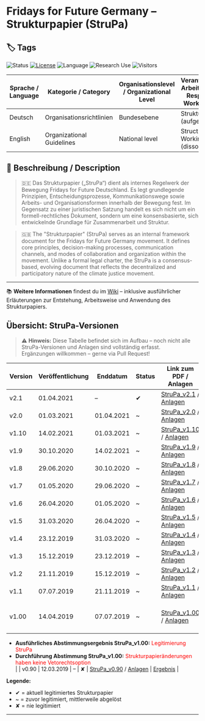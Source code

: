 # Fridays for Future Germany – Strukturpapier (StruPa)

## 🏷️ Tags
![Status](https://img.shields.io/badge/status-archived-blue) 
[![License](https://img.shields.io/badge/license-CC--BY--SA--4.0-lightgrey)](https://creativecommons.org/licenses/by-sa/4.0/) 
![Language](https://img.shields.io/badge/language-German-red) 
![Research Use](https://img.shields.io/badge/suitable%20for-Research-blueviolet)
![Visitors](https://visitor-badge.laobi.icu/badge?page_id=bonsaibauer.strupa)

| Sprache / Language | Kategorie / Category           | Organisationslevel / Organizational Level | Verantwortliche Arbeitsgruppe / Responsible Workinggroup |
|--------------------|--------------------------------|-------------------------------------------|----------------------------------------------------------|
| Deutsch            | Organisationsrichtlinien       | Bundesebene                               | Struktur-AG (aufgelöst)                                  |
| English            | Organizational Guidelines      | National level                            | Structure Working Group (dissolved)                      |

## 📑 Beschreibung / Description
> 🇩🇪 Das Strukturpapier („StruPa“) dient als internes Regelwerk der Bewegung Fridays for Future Deutschland.
> Es legt grundlegende Prinzipien, Entscheidungsprozesse, Kommunikationswege sowie Arbeits- und Organisationsformen innerhalb der Bewegung fest. Im Gegensatz zu einer juristischen Satzung handelt es sich nicht um ein formell-rechtliches Dokument, sondern um eine konsensbasierte, sich entwickelnde Grundlage für Zusammenarbeit und Struktur.

> 🇬🇧 The "Strukturpapier" (StruPa) serves as an internal framework document for the Fridays for Future Germany movement.
> It defines core principles, decision-making processes, communication channels, and modes of collaboration and organization within the movement. Unlike a formal legal charter, the StruPa is a consensus-based, evolving document that reflects the decentralized and participatory nature of the climate justice movement.

---
📚 **Weitere Informationen** findest du im [Wiki](https://github.com/bonsaibauer/strupa/wiki) – inklusive ausführlicher Erläuterungen zur Entstehung, Arbeitsweise und Anwendung des Strukturpapiers.

## Übersicht: StruPa-Versionen
> ⚠️ **Hinweis:** Diese Tabelle befindet sich im Aufbau – noch nicht alle StruPa-Versionen und Anlagen sind vollständig erfasst.  
> Ergänzungen willkommen – gerne via Pull Request!

| Version | Veröffentlichung | Enddatum    | Status | Link zum PDF / Anlagen                                                                                    | Abstimmung/Änderungsanträge   |
|---------|------------------|-------------|--------|------------------------------------------------------------------------------------------------------------|------------------------------| 
| v2.1    | 01.04.2021       | –           | ✔︎      | [StruPa_v2.1](https://fffutu.re/strupa-v2-1-pdf) / [Anlagen](https://fffutu.re/finanzkonzept-v3-0-pdf)    | - | 
| v2.0    | 01.03.2021       | 01.04.2021  | ~      | [StruPa_v2.0](https://fffutu.re/strupa-v2-0-pdf) / [Anlagen](https://fffutu.re/strupa-v2-0-dokumente)     | - | 
| v1.10   | 14.02.2021       | 01.03.2021  | ~      | [StruPa_v1.10](https://fffutu.re/strupa-v1-10-pdf) / [Anlagen](https://fffutu.re/strupa-v1-10-dokumente)  | - | 
| v1.9    | 30.10.2020       | 14.02.2021  | ~      | [StruPa_v1.9](https://fffutu.re/strupa-v1-9-pdf) / [Anlagen](https://fffutu.re/strupa-v1-9-dokumente)     | - | 
| v1.8    | 29.06.2020       | 30.10.2020  | ~      | [StruPa_v1.8](https://fffutu.re/strupa-v1-8-pdf) / [Anlagen](https://fffutu.re/strupa-v1-8-dokumente)     | - | 
| v1.7    | 01.05.2020       | 29.06.2020  | ~      | [StruPa_v1.7](https://fffutu.re/strupa-v1-7-pdf) / [Anlagen](https://fffutu.re/strupa-v1-7-dokumente)     | - | 
| v1.6    | 26.04.2020       | 01.05.2020  | ~      | [StruPa_v1.6](https://fffutu.re/strupa-v1-6-pdf) / [Anlagen](https://fffutu.re/strupa-v1-6-dokumente)     | - | 
| v1.5    | 31.03.2020       | 26.04.2020  | ~      | [StruPa_v1.5](https://fffutu.re/strupa-v1-5-pdf) / [Anlagen](https://fffutu.re/strupa-v1-5-dokumente)     | - | 
| v1.4    | 23.12.2019       | 31.03.2020  | ~      | [StruPa_v1.4](https://fffutu.re/strupa-v1-4-pdf) / [Anlagen](https://fffutu.re/strupa-v1-4-dokumente)     | - | 
| v1.3    | 15.12.2019       | 23.12.2019  | ~      | [StruPa_v1.3](https://fffutu.re/strupa-v1-3-pdf) / [Anlagen](https://fffutu.re/strupa-v1-3-dokumente)     | - | 
| v1.2    | 21.11.2019       | 15.12.2019  | ~      | [StruPa_v1.2](https://fffutu.re/strupa-v1-2-pdf) / [Anlagen](https://fffutu.re/strupa-v1-2-dokumente)     | - | 
| v1.1    | 07.07.2019       | 21.11.2019  | ~      | [StruPa_v1.1](https://fffutu.re/strupa-v1-1-pdf) / [Anlagen](https://fffutu.re/strupa-v1-1-dokumente)     | - | 
| v1.00    | 14.04.2019       | 07.07.2019  | ~      | [StruPa_v1.00](https://github.com/bonsaibauer/strupa/blob/main/Alte%20Versionen%20ohne%20genauen%20Versionsverlauf/StruPa_v1.00__14.04.2019_.pdf) / [Anlagen](https://github.com/bonsaibauer/strupa/tree/main/Anlagen/Anlage_v1.00)     | - **Auswertung StruPa_v1.00:** <span style="color:red">Legitimierung StruPa</span>  
- **Ausführliches Abstimmungsergebnis StruPa_v1.00:** <span style="color:red">Legitimierung StruPa</span>  
- **Durchführung Abstimmung StruPa_v1.00:** <span style="color:red">Strukturpapieränderungen haben keine Vetorechtsoption</span>  
 | 
| v0.90    | 12.03.2019       | –           | ✘      | [StruPa_v0.90](https://github.com/bonsaibauer/strupa/blob/main/Alte%20Versionen%20ohne%20genauen%20Versionsverlauf/StruPa_v0.90__12.03.2019_.pdf) / [Anlagen](https://github.com/bonsaibauer/strupa/tree/main/Anlagen/Anlage_v0.90-1%20(Dokumente%20zum%20bearbeiten))     | [Ergebnis](https://github.com/bonsaibauer/strupa/releases/tag/v0.90)  | 

**Legende:**
- ✔︎ = aktuell legitimiertes Strukturpapier  
- ~ = zuvor legitimiert, mittlerweile abgelöst  
- ✘ = nie legitimiert

---
